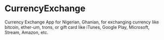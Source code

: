 # CurrencyExchange
Currency Exchange App for Nigerian, Ghanian, for exchanging currency like bitcoin, ether-um, trons, or gift card like iTunes, Google Play, Microsoft, Stream, Amazon, etc.
